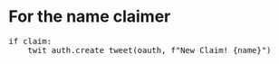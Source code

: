 # For the name claimer
<pre>
if claim:
    twit_auth.create_tweet(oauth, f"New Claim! {name}")
</pre>